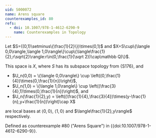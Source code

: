 ```yaml
---
uid: S000072
name: Arens square
counterexamples_id: 80
refs:
  - doi: 10.1007/978-1-4612-6290-9
    name: Counterexamples in Topology
---
```

Let $S=((0,1)\setminus\{\frac{1}{2}\})\times(0,1)$ and $X=S\cup\{\langle 0,0\rangle,\langle 1,0\rangle\}\cup\{\langle\frac{1}{2},r\sqrt{2}\rangle:r\in(0,\frac{1}{\sqrt 2})\cap\mathbb Q)\}$.

This space is $X$, where $S$ has its subspace topology from {S176}, and

- $U_n(0,0) = \{\langle 0,0\rangle\} \cup \left((0,\frac{1}{4})\times(0,\frac{1}{n})\right)$,
- $U_n(1,0) = \{\langle 1,0\rangle\} \cup \left((\frac{3}{4},1)\times(0,\frac{1}{n})\right)$, and
- $U_n(\frac{1}{2},y) = \left((\frac{1}{4},\frac{3}{4})\times(y-\frac{1}{n},y+\frac{1}{n})\right)\cap X$

are local bases at $\langle 0,0\rangle$, $\langle 1,0\rangle$ and $\langle\frac{1}{2},y\rangle$ respectively.

Defined as counterexample #80 ("Arens Square")
in {{doi:10.1007/978-1-4612-6290-9}}.

